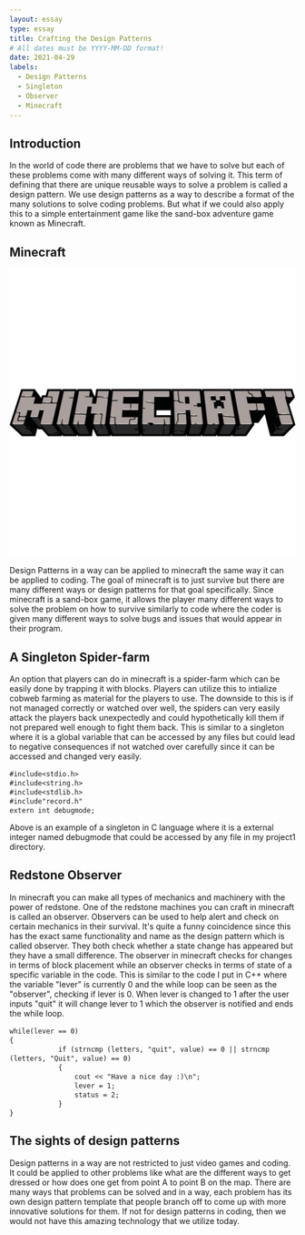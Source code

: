 ```yaml
---
layout: essay
type: essay
title: Crafting the Design Patterns
# All dates must be YYYY-MM-DD format!
date: 2021-04-29
labels:
  - Design Patterns
  - Singleton
  - Observer
  - Minecraft
---
```


## Introduction

In the world of code there are problems that we have to solve but each of these problems come with many different ways of solving it. This term of defining that there are unique reusable ways to solve a problem is called a design pattern. We use design patterns as a way to describe a format of the many solutions to solve coding problems. But what if we could also apply this to a simple entertainment game like the sand-box adventure game known as Minecraft.

## Minecraft

<img class="ui tiny left circular floated image" src="../images/minecraft-logo.png">

Design Patterns in a way can be applied to minecraft the same way it can be applied to coding. The goal of minecraft is to just survive but there are many different ways or design patterns for that goal specifically. Since minecraft is a sand-box game, it allows the player many different ways to solve the problem on how to survive similarly to code where the coder is given many different ways to solve bugs and issues that would appear in their program.

## A Singleton Spider-farm

An option that players can do in minecraft is a spider-farm which can be easily done by trapping it with blocks. Players can utilize this to intialize cobweb farming as material for the players to use. The downside to this is if not managed correctly or watched over well, the spiders can very easily attack the players back unexpectedly and could hypothetically kill them if not prepared well enough to fight them back. This is similar to a singleton where it is a global variable that can be accessed by any files but could lead to negative consequences if not watched over carefully since it can be accessed and changed very easily.

```
#include<stdio.h>
#include<string.h>
#include<stdlib.h>
#include"record.h"
extern int debugmode;
```

Above is an example of a singleton in C language where it is a external integer named debugmode that could be accessed by any file in my project1 directory. 

## Redstone Observer

In minecraft you can make all types of mechanics and machinery with the power of redstone. One of the redstone machines you can craft in minecraft is called an observer. Observers can be used to help alert and check on certain mechanics in their survival. It's quite a funny coincidence since this has the exact same functionality and name as the design pattern which is called observer. They both check whether a state change has appeared but they have a small difference. The observer in minecraft checks for changes in terms of block placement while an observer checks in terms of state of a specific variable in the code. This is similar to the code I put in C++ where the variable "lever" is currently 0 and the while loop can be seen as the "observer", checking if lever is 0. When lever is changed to 1 after the user inputs "quit" it will change lever to 1 which the observer is notified and ends the while loop.

```
while(lever == 0)
{
            if (strncmp (letters, "quit", value) == 0 || strncmp (letters, "Quit", value) == 0)
            {
                cout << "Have a nice day :)\n";
                lever = 1;
                status = 2;
            }
}
```

## The sights of design patterns

Design patterns in a way are not restricted to just video games and coding. It could be applied to other problems like what are the different ways to get dressed or how does one get from point A to point B on the map. There are many ways that problems can be solved and in a way, each problem has its own design pattern template that people branch off to come up with more innovative solutions for them. If not for design patterns in coding, then we would not have this amazing technology that we utilize today.

